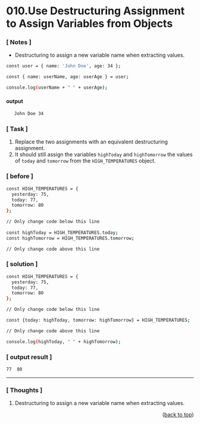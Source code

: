 <a name="topage"></a>

# 010.Use Destructuring Assignment to Assign Variables from Objects

### [ Notes ]
  * Destructuring to  assign a new variable name when extracting values. 

```sh
const user = { name: 'John Doe', age: 34 };

const { name: userName, age: userAge } = user;

console.log(userName + " " + userAge);
```
#### output
```sh
   John Doe 34
```

### [ Task ]
  1. Replace the two assignments with an equivalent destructuring assignment.
  2. It should still assign the variables `highToday` and `highTomorrow` the values of `today` and `tomorrow` from the `HIGH_TEMPERATURES` object.

### [ before ]

```sh
const HIGH_TEMPERATURES = {
  yesterday: 75,
  today: 77,
  tomorrow: 80
};

// Only change code below this line
  
const highToday = HIGH_TEMPERATURES.today;
const highTomorrow = HIGH_TEMPERATURES.tomorrow; 

// Only change code above this line
```

### [ solution ]

```sh
const HIGH_TEMPERATURES = {
  yesterday: 75,
  today: 77,
  tomorrow: 80
};

// Only change code below this line

const {today: highToday, tomorrow: highTomorrow} = HIGH_TEMPERATURES;

// Only change code above this line

console.log(highToday, " " + highTomorrow);
```

### [ output result ]

```sh
77  80
```

-----

### [ Thoughts ]

  1. Destructuring to  assign a new variable name when extracting values.


<p align="right">(<a href="#topage">back to top</a>)</p>
<br/>
<br/>

